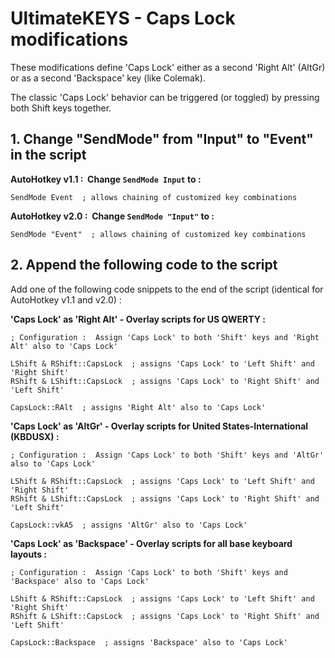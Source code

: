 # UltimateKEYS - Caps Lock modifications

These modifications define 'Caps Lock' either as a second 'Right Alt' (AltGr) or as a second 'Backspace' key (like Colemak).

The classic 'Caps Lock' behavior can be triggered (or toggled) by pressing both Shift keys together.

## 1. Change "SendMode" from "Input" to "Event" in the script

**AutoHotkey v1.1&nbsp;: &nbsp;Change `SendMode Input` to&nbsp;:**

    SendMode Event  ; allows chaining of customized key combinations

**AutoHotkey v2.0&nbsp;: &nbsp;Change `SendMode "Input"` to&nbsp;:**

    SendMode "Event"  ; allows chaining of customized key combinations

## 2. Append the following code to the script

Add one of the following code snippets to the end of the script (identical for AutoHotkey v1.1 and v2.0)&nbsp;:

**'Caps Lock' as 'Right Alt' - Overlay scripts for US QWERTY&nbsp;:**


    ; Configuration :  Assign 'Caps Lock' to both 'Shift' keys and 'Right Alt' also to 'Caps Lock'

    LShift & RShift::CapsLock  ; assigns 'Caps Lock' to 'Left Shift' and 'Right Shift'
    RShift & LShift::CapsLock  ; assigns 'Caps Lock' to 'Right Shift' and 'Left Shift'

    CapsLock::RAlt  ; assigns 'Right Alt' also to 'Caps Lock'

**'Caps Lock' as 'AltGr' - Overlay scripts for United States-International (KBDUSX)&nbsp;:**

    ; Configuration :  Assign 'Caps Lock' to both 'Shift' keys and 'AltGr' also to 'Caps Lock'

    LShift & RShift::CapsLock  ; assigns 'Caps Lock' to 'Left Shift' and 'Right Shift'
    RShift & LShift::CapsLock  ; assigns 'Caps Lock' to 'Right Shift' and 'Left Shift'

    CapsLock::vkA5  ; assigns 'AltGr' also to 'Caps Lock'

**'Caps Lock' as 'Backspace' - Overlay scripts for all base keyboard layouts&nbsp;:**

    ; Configuration :  Assign 'Caps Lock' to both 'Shift' keys and 'Backspace' also to 'Caps Lock'

    LShift & RShift::CapsLock  ; assigns 'Caps Lock' to 'Left Shift' and 'Right Shift'
    RShift & LShift::CapsLock  ; assigns 'Caps Lock' to 'Right Shift' and 'Left Shift'

    CapsLock::Backspace  ; assigns 'Backspace' also to 'Caps Lock'
